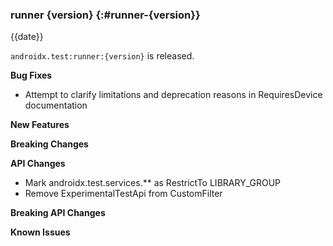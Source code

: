 ### runner {version} {:#runner-{version}}

{{date}}

`androidx.test:runner:{version}` is released.

**Bug Fixes**
* Attempt to clarify limitations and deprecation reasons in RequiresDevice documentation

**New Features**

**Breaking Changes**

**API Changes**
* Mark androidx.test.services.** as RestrictTo LIBRARY_GROUP
* Remove ExperimentalTestApi from CustomFilter 

**Breaking API Changes**

**Known Issues**
